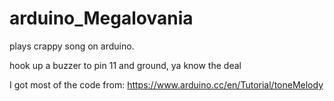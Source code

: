 # arduino_Megalovania
plays crappy song on arduino.

hook up a buzzer to pin 11 and ground, ya know the deal

I got most of the code from: https://www.arduino.cc/en/Tutorial/toneMelody
